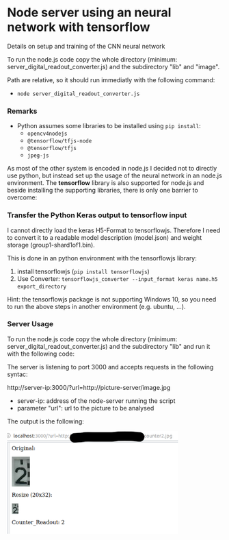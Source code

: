 # Node server using an neural network with tensorflow
Details on setup and training of the CNN neural network

To run the node.js code copy the whole directory (minimum: server_digital_readout_converter.js) and the subdirectory "lib" and "image".

Path are relative, so it should run immediatly with the following command:
* `node server_digital_readout_converter.js`

### Remarks
* Python assumes some libraries to be installed using `pip install`:
	* `opencv4nodejs`
	* `@tensorflow/tfjs-node`
	* `@tensorflow/tfjs`
	* `jpeg-js`
	
As most of the other system is encoded in node.js I decided not to directly use python, but instead set up the usage of the neural network in an node.js environment. The **tensorflow** library is also supported for node.js and beside installing the supporting libraries, there is only one barrier to overcome:

### Transfer the Python Keras output to tensorflow input
I cannot directly load the keras H5-Format to tensorflowjs. Therefore I need to convert it to a readable model description (model.json) and weight storage (group1-shard1of1.bin).

This is done in an python environment with the tensorflowjs library:
1. install tensorflowjs (`pip install tensorflowjs`)
2. Use Converter: `tensorflowjs_converter --input_format keras name.h5 export_directory`

Hint: the tensorflowjs package is not supporting Windows 10, so you need to run the above steps in another environment (e.g. ubuntu, ...).

### Server Usage

To run the node.js code copy the whole directory (minimum: server_digital_readout_converter.js) and the subdirectory "lib" and run it with the following code:



The server is listening to port 3000 and accepts requests in the following syntac:

http://server-ip:3000/?url=http://picture-server/image.jpg

* server-ip: address of the node-server running the script
* parameter "url": url to the picture to be analysed 

The output is the following:

   <img src="./image/server_output.png" width="400">
   


